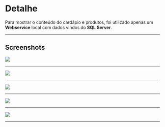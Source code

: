 # Detalhe

Para mostrar o conteúdo do cardápio e produtos, foi utilizado apenas um **Webservice** local com dados vindos do **SQL Server**.

---

## Screenshots

<img src="Prints/TelaSplash.PNG">

---

<img src="Prints/TelaInicial.PNG">

---

<img src="Prints/TelaCardapio.PNG">

---

<img src="Prints/TelaMostraCardapio.PNG">

---

<img src="Prints/telaDeListagem.PNG">

---

